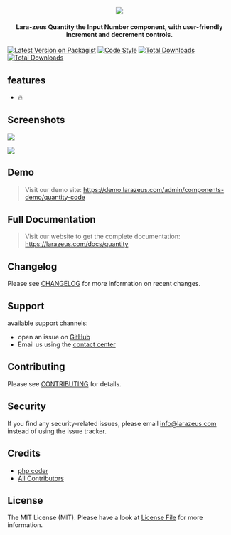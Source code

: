 <p align="center">
<a href="https://larazeus.com"><img src="https://larazeus.com/images/quantity-banner.png?v=1" /></a>
</p>

<h4 align="center">Lara-zeus Quantity the Input Number component, with user-friendly increment and decrement controls.</h4>

<p align="center">

[![Latest Version on Packagist](https://img.shields.io/packagist/v/lara-zeus/quantity.svg?style=flat-square)](https://packagist.org/packages/lara-zeus/quantity)
[![Code Style](https://img.shields.io/github/actions/workflow/status/lara-zeus/quantity/fix-php-code-style-issues.yml?label=code-style&flat-square)](https://github.com/lara-zeus/quantity/actions?query=workflow%3Afix-php-code-style-issues+branch%3Amain)
[![Total Downloads](https://img.shields.io/packagist/dt/lara-zeus/quantity.svg?style=flat-square)](https://packagist.org/packages/lara-zeus/quantity)
[![Total Downloads](https://img.shields.io/github/stars/lara-zeus/quantity?style=flat-square)](https://github.com/lara-zeus/quantity)

</p>

## features
- 🔥 


## Screenshots

![](https://larazeus.com/images/screenshots/quantity/form-1.png)

![](https://larazeus.com/images/screenshots/quantity/form-2.png)

## Demo

> Visit our demo site: https://demo.larazeus.com/admin/components-demo/quantity-code

## Full Documentation

> Visit our website to get the complete documentation: https://larazeus.com/docs/quantity

## Changelog

Please see [CHANGELOG](CHANGELOG.md) for more information on recent changes.

## Support
available support channels:

* open an issue on [GitHub](https://github.com/lara-zeus/quantity/issues)
* Email us using the [contact center](https://larazeus.com/contact-us)

## Contributing

Please see [CONTRIBUTING](CONTRIBUTING.md) for details.

## Security

If you find any security-related issues, please email info@larazeus.com instead of using the issue tracker.

## Credits

-   [php coder](https://github.com/atmonshi)
-   [All Contributors](../../contributors)

## License

The MIT License (MIT). Please have a look at [License File](LICENSE.md) for more information.
